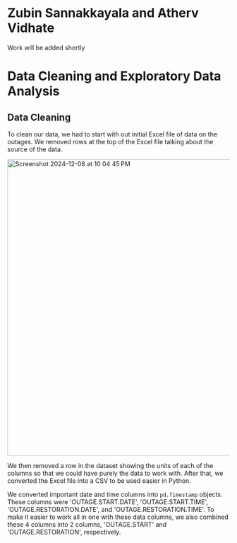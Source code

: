 # Zubin Sannakkayala and Atherv Vidhate

Work will be added shortly

# Data Cleaning and Exploratory Data Analysis
## Data Cleaning


To clean our data, we had to start with out initial Excel file of data on the outages. We removed rows at the top of the Excel file talking about the source of the data.

<img width="671" alt="Screenshot 2024-12-08 at 10 04 45 PM" src="https://github.com/user-attachments/assets/f2502a1b-86a8-4566-b009-05c0a8f4ad75">

We then removed a row in the dataset showing the units of each of the columns so that we could have purely the data to work with. After that, we converted the Excel file into a CSV to be used easier in Python. 

We converted important date and time columns into `pd.Timestamp` objects. These columns were 'OUTAGE.START.DATE', 'OUTAGE.START.TIME', 'OUTAGE.RESTORATION.DATE', and 'OUTAGE.RESTORATION.TIME'. To make it easier to work all in one with these data columns, we also combined these 4 columns into 2 columns, 'OUTAGE.START' and 'OUTAGE.RESTORATION', respectively.
